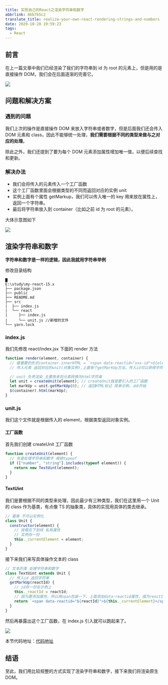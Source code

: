 ```yaml
---
title: 实现自己的React之渲染字符串和数字
abbrlink: 8bb7b5c2
translate_title: realize-your-own-react-rendering-strings-and-numbers
date: 2020-10-28 19:59:23
tags:
  - React
---
```


## 前言

在上一篇文章中我们已经渲染了我们的字符串到 id 为 root 的元素上，但是用的是直接操作 DOM，我们会在后面逐渐的完善它。

![](https://cdn.jsdelivr.net/gh/kitety/blog_img@master/img/20201028205234.png)

<!-- more -->

## 问题和解决方案

### 遇到的问题

我们上次的操作是直接操作 DOM 来放入字符串或者数字，但是后面我们还会传入 DOM 元素和 class，因此不能够统一处理，**我们需要根据不同的类型来做与之对应的处理**。

除此之外，我们还提到了要为每个 DOM 元素添加属性增加唯一值，以便后续查找和更新。

### 解决办法

- 我们会将传入的元素传入一个工厂函数
- 这个工厂函数里面会根据类型的不同而返回对应的实例 unit
- 实例上面有个属性 getMarkup，我们可以传入唯一的 key 用来放在属性上，返回一个字符串。
- 最后将字符串放入到 container（比如之前 id 为 root 的元素）。

大体示意图如下

![](https://cdn.jsdelivr.net/gh/kitety/blog_img@master/img/20201028202228.png)

## 渲染字符串和数字

**字符串和数字是一样的逻辑，因此我就用字符串举例**

修改目录结构

```
▇
E:\study\my-react-15.x
├── package.json
├── public
├── README.md
├── src
|  ├── index.js
|  └── react
|     ├── index.js
|     └── unit.js //新增的文件
└── yarn.lock
```

### index.js

我们先修改 react/index.jsx 下面的 render 方法

```js
function render(element, container) {
  // 最重要的形式container.innerHTML = `<span data-reactid="xxx-id">${element}</span>`
  // 传入元素 返回对应的unit(对象实例),上面有个getMarkUp方法，传入id可以获得字符串

  // unit 负责渲染 主要用来将元素转换为html字符串
  let unit = createUnit(element); // createUnit就是要引入的工厂函数
  let markUp = unit.getMarkUp(0); // 返回HTML标记 简单示例，从0开始
  $(container).html(markUp);
}
```

### unit.js

我们这个文件就是根据传入的 element，根据类型返回对象实例。

#### 工厂函数

首先我们创建 createUnit 工厂函数

```js
function createUnit(element) {
  // 先是处理字符串和数字 根绝typeof
  if (["number", "string"].includes(typeof element)) {
    return new TextUint(element);
  }
}
```

#### TextUint

我们是要根据不同的类型来处理，因此最少有三种类型，我们在这里用一个 Unit 的 class 作为基类，有点像 TS 的抽象类，具体的实现用具体的类去继承。

```js
// 基类 不可以实例化
class Unit {
  constructor(element) {
    // 挂载在下划线 私有属性
    // 实例存一份
    this._currentElement = element;
  }
}
```

接下来我们来写具体操作文本的 class

```js
// 文本的类 处理字符串和数字
class TextUint extends Unit {
  // 传入id 返回字符串
  getMarkUp(reactId) {
    // id存一份在示例上
    this._reactId = reactId;
    // 因为要添加属性，所以用span包装一下，上面添加data-reactid属性，值为reactId，里面的元素就是实例的时候element，可以从this上面获取
    return `<span data-reactid="${reactId}">${this._currentElement}</span>`;
  }
}
```

然后再暴露出这个工厂函数，在 index.js 引入就可以跑起来了。

![](https://cdn.jsdelivr.net/gh/kitety/blog_img@master/2020-10-29/1603947047283-image.png)

本节代码地址：[代码地址](https://github.com/kitety/my-react-15.x/tree/9ee49e3356fe330cebecd7b189efddc8db1bca19)

## 结语

至此，我们用比较规整的方式实现了渲染字符串和数字，接下来我们将渲染原生 DOM。
